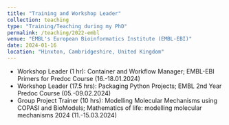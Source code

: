 ```yaml
---
title: "Training and Workshop Leader"
collection: teaching
type: "Training/Teaching during my PhD"
permalink: /teaching/2022-embl
venue: "EMBL's European Bioinformatics Institute (EMBL-EBI)"
date: 2024-01-16
location: "Hinxton, Cambridgeshire, United Kingdom"
---
```


- Workshop Leader (1 hr): Container and Workflow Manager; EMBL-EBI Primers for Predoc Course (16.-18.01.2024)
- Workshop Leader (17.5 hrs): Packaging Python Projects; EMBL 2nd Year Predoc Course (05.-09.02.2024)
- Group Project Trainer (10 hrs): Modelling Molecular Mechanisms using COPASI and BioModels; Mathematics of life: modelling molecular mechanisms 2024 (11.-15.03.2024)